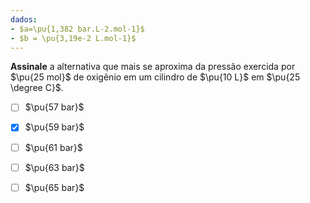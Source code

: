 ```yaml
---
dados:
- $a=\pu{1,382 bar.L-2.mol-1}$
- $b = \pu{3,19e-2 L.mol-1}$
---
```

**Assinale** a alternativa que mais se aproxima da pressão exercida por $\pu{25 mol}$ de oxigênio em um cilindro de $\pu{10 L}$ em $\pu{25 \degree C}$.

- [ ] $\pu{57 bar}$
- [x] $\pu{59 bar}$
- [ ] $\pu{61 bar}$
- [ ] $\pu{63 bar}$
- [ ] $\pu{65 bar}$


